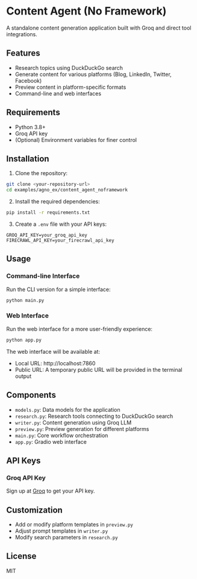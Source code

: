 # Content Agent (No Framework)

A standalone content generation application built with Groq and direct tool integrations.

## Features

- Research topics using DuckDuckGo search
- Generate content for various platforms (Blog, LinkedIn, Twitter, Facebook)
- Preview content in platform-specific formats
- Command-line and web interfaces

## Requirements

- Python 3.8+
- Groq API key
- (Optional) Environment variables for finer control

## Installation

1. Clone the repository:
```bash
git clone <your-repository-url>
cd examples/agno_ex/content_agent_noframework
```

2. Install the required dependencies:
```bash
pip install -r requirements.txt
```

3. Create a `.env` file with your API keys:
```
GROQ_API_KEY=your_groq_api_key
FIRECRAWL_API_KEY=your_firecrawl_api_key
```

## Usage

### Command-line Interface

Run the CLI version for a simple interface:

```bash
python main.py
```

### Web Interface

Run the web interface for a more user-friendly experience:

```bash
python app.py
```

The web interface will be available at:
- Local URL: http://localhost:7860
- Public URL: A temporary public URL will be provided in the terminal output

## Components

- `models.py`: Data models for the application
- `research.py`: Research tools connecting to DuckDuckGo search
- `writer.py`: Content generation using Groq LLM
- `preview.py`: Preview generation for different platforms
- `main.py`: Core workflow orchestration
- `app.py`: Gradio web interface

## API Keys

### Groq API Key
Sign up at [Groq](https://console.groq.com/) to get your API key.

## Customization

- Add or modify platform templates in `preview.py`
- Adjust prompt templates in `writer.py`
- Modify search parameters in `research.py`

## License

MIT 